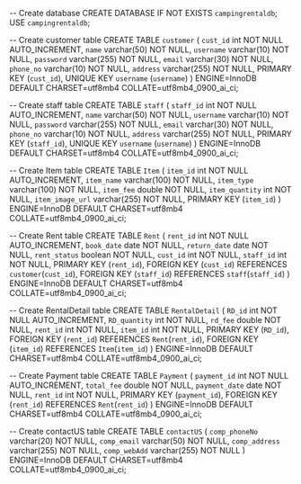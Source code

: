 -- Create database
CREATE DATABASE IF NOT EXISTS `campingrentaldb`;
USE `campingrentaldb`;

-- Create customer table
CREATE TABLE `customer` (
  `cust_id` int NOT NULL AUTO_INCREMENT,
  `name` varchar(50) NOT NULL,
  `username` varchar(10) NOT NULL,
  `password` varchar(255) NOT NULL,
  `email` varchar(30) NOT NULL,
  `phone_no` varchar(10) NOT NULL,
  `address` varchar(255) NOT NULL,
  PRIMARY KEY (`cust_id`),
  UNIQUE KEY `username` (`username`)
) ENGINE=InnoDB DEFAULT CHARSET=utf8mb4 COLLATE=utf8mb4_0900_ai_ci;

-- Create staff table
CREATE TABLE `staff` (
  `staff_id` int NOT NULL AUTO_INCREMENT,
  `name` varchar(50) NOT NULL,
  `username` varchar(10) NOT NULL,
  `password` varchar(255) NOT NULL,
  `email` varchar(30) NOT NULL,
  `phone_no` varchar(10) NOT NULL,
  `address` varchar(255) NOT NULL,
  PRIMARY KEY (`staff_id`),
  UNIQUE KEY `username` (`username`)
) ENGINE=InnoDB DEFAULT CHARSET=utf8mb4 COLLATE=utf8mb4_0900_ai_ci;

-- Create Item table
CREATE TABLE `Item` (
  `item_id` int NOT NULL AUTO_INCREMENT,
  `item_name` varchar(100) NOT NULL,
  `item_type` varchar(100) NOT NULL,
  `item_fee` double NOT NULL,
  `item_quantity` int NOT NULL,
  `item_image_url` varchar(255) NOT NULL,
  PRIMARY KEY (`item_id`)
) ENGINE=InnoDB DEFAULT CHARSET=utf8mb4 COLLATE=utf8mb4_0900_ai_ci;

-- Create Rent table
CREATE TABLE `Rent` (
  `rent_id` int NOT NULL AUTO_INCREMENT,
  `book_date` date NOT NULL,
  `return_date` date NOT NULL,
  `rent_status` boolean NOT NULL,
  `cust_id` int NOT NULL,
  `staff_id` int NOT NULL,
  PRIMARY KEY (`rent_id`),
  FOREIGN KEY (`cust_id`) REFERENCES `customer`(`cust_id`),
  FOREIGN KEY (`staff_id`) REFERENCES `staff`(`staff_id`)
) ENGINE=InnoDB DEFAULT CHARSET=utf8mb4 COLLATE=utf8mb4_0900_ai_ci;

-- Create RentalDetail table
CREATE TABLE `RentalDetail` (
  `RD_id` int NOT NULL AUTO_INCREMENT,
  `RD_quantity` int NOT NULL,
  `rd_fee` double NOT NULL,
  `rent_id` int NOT NULL,
  `item_id` int NOT NULL,
  PRIMARY KEY (`RD_id`),
  FOREIGN KEY (`rent_id`) REFERENCES `Rent`(`rent_id`),
  FOREIGN KEY (`item_id`) REFERENCES `Item`(`item_id`)
) ENGINE=InnoDB DEFAULT CHARSET=utf8mb4 COLLATE=utf8mb4_0900_ai_ci;

-- Create Payment table
CREATE TABLE `Payment` (
  `payment_id` int NOT NULL AUTO_INCREMENT,
  `total_fee` double NOT NULL,
  `payment_date` date NOT NULL,
  `rent_id` int NOT NULL,
  PRIMARY KEY (`payment_id`),
  FOREIGN KEY (`rent_id`) REFERENCES `Rent`(`rent_id`)
) ENGINE=InnoDB DEFAULT CHARSET=utf8mb4 COLLATE=utf8mb4_0900_ai_ci;

-- Create contactUS table
CREATE TABLE `contactUS` (
  `comp_phoneNo` varchar(20) NOT NULL,
  `comp_email` varchar(50) NOT NULL,
  `comp_address` varchar(255) NOT NULL,
  `comp_webAdd` varchar(255) NOT NULL
) ENGINE=InnoDB DEFAULT CHARSET=utf8mb4 COLLATE=utf8mb4_0900_ai_ci;
